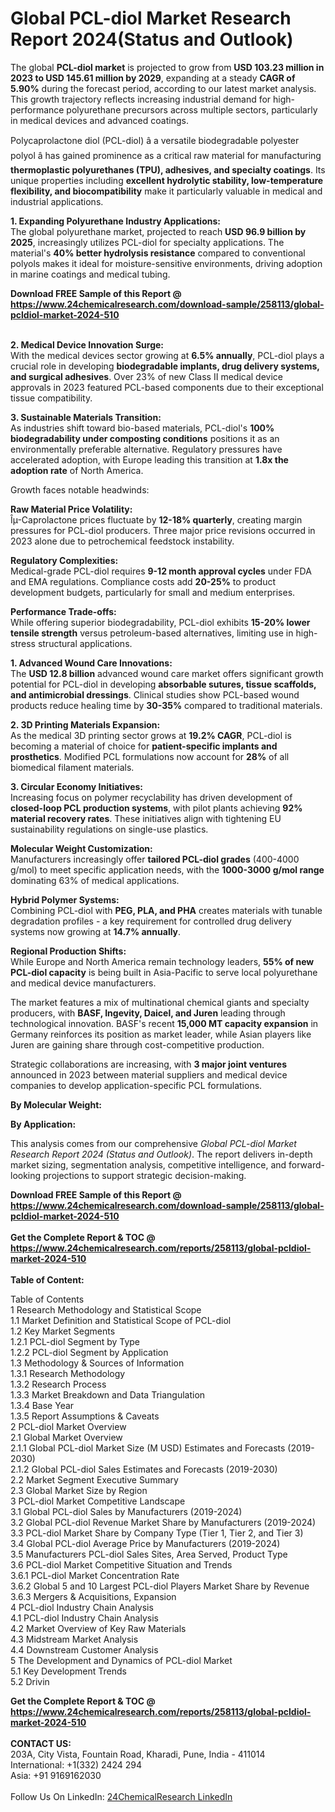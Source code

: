 <h1>Global PCL-diol Market Research Report 2024(Status and Outlook)</h1><p>The global <strong>PCL-diol market</strong> is projected to grow from <strong>USD 103.23 million in 2023 to USD 145.61 million by 2029</strong>, expanding at a steady <strong>CAGR of 5.90%</strong> during the forecast period, according to our latest market analysis. This growth trajectory reflects increasing industrial demand for high-performance polyurethane precursors across multiple sectors, particularly in medical devices and advanced coatings.</p><p>Polycaprolactone diol (PCL-diol) â a versatile biodegradable polyester polyol â has gained prominence as a critical raw material for manufacturing <strong>thermoplastic polyurethanes (TPU), adhesives, and specialty coatings</strong>. Its unique properties including <strong>excellent hydrolytic stability, low-temperature flexibility, and biocompatibility</strong> make it particularly valuable in medical and industrial applications.</p><p><strong>1. Expanding Polyurethane Industry Applications:</strong><br>
The global polyurethane market, projected to reach <strong>USD 96.9 billion by 2025</strong>, increasingly utilizes PCL-diol for specialty applications. The material's <strong>40% better hydrolysis resistance</strong> compared to conventional polyols makes it ideal for moisture-sensitive environments, driving adoption in marine coatings and medical tubing.</p><div><b>Download FREE Sample of this Report @ 
            <a href="https://www.24chemicalresearch.com/download-sample/258113/global-pcldiol-market-2024-510">
            https://www.24chemicalresearch.com/download-sample/258113/global-pcldiol-market-2024-510</a></b></div><br><p><strong>2. Medical Device Innovation Surge:</strong><br>
With the medical devices sector growing at <strong>6.5% annually</strong>, PCL-diol plays a crucial role in developing <strong>biodegradable implants, drug delivery systems, and surgical adhesives</strong>. Over 23% of new Class II medical device approvals in 2023 featured PCL-based components due to their exceptional tissue compatibility.</p><p><strong>3. Sustainable Materials Transition:</strong><br>
As industries shift toward bio-based materials, PCL-diol's <strong>100% biodegradability under composting conditions</strong> positions it as an environmentally preferable alternative. Regulatory pressures have accelerated adoption, with Europe leading this transition at <strong>1.8x the adoption rate</strong> of North America.</p><p>Growth faces notable headwinds:</p><p><strong>Raw Material Price Volatility:</strong><br>
    Îµ-Caprolactone prices fluctuate by <strong>12-18% quarterly</strong>, creating margin pressures for PCL-diol producers. Three major price revisions occurred in 2023 alone due to petrochemical feedstock instability.</p><p><strong>Regulatory Complexities:</strong><br>
    Medical-grade PCL-diol requires <strong>9-12 month approval cycles</strong> under FDA and EMA regulations. Compliance costs add <strong>20-25%</strong> to product development budgets, particularly for small and medium enterprises.</p><p><strong>Performance Trade-offs:</strong><br>
    While offering superior biodegradability, PCL-diol exhibits <strong>15-20% lower tensile strength</strong> versus petroleum-based alternatives, limiting use in high-stress structural applications.</p><p><strong>1. Advanced Wound Care Innovations:</strong><br>
The <strong>USD 12.8 billion</strong> advanced wound care market offers significant growth potential for PCL-diol in developing <strong>absorbable sutures, tissue scaffolds, and antimicrobial dressings</strong>. Clinical studies show PCL-based wound products reduce healing time by <strong>30-35%</strong> compared to traditional materials.</p><p><strong>2. 3D Printing Materials Expansion:</strong><br>
As the medical 3D printing sector grows at <strong>19.2% CAGR</strong>, PCL-diol is becoming a material of choice for <strong>patient-specific implants and prosthetics</strong>. Modified PCL formulations now account for <strong>28%</strong> of all biomedical filament materials.</p><p><strong>3. Circular Economy Initiatives:</strong><br>
Increasing focus on polymer recyclability has driven development of <strong>closed-loop PCL production systems</strong>, with pilot plants achieving <strong>92% material recovery rates</strong>. These initiatives align with tightening EU sustainability regulations on single-use plastics.</p><p><strong>Molecular Weight Customization:</strong><br>
    Manufacturers increasingly offer <strong>tailored PCL-diol grades</strong> (400-4000 g/mol) to meet specific application needs, with the <strong>1000-3000 g/mol range</strong> dominating 63% of medical applications.</p><p><strong>Hybrid Polymer Systems:</strong><br>
    Combining PCL-diol with <strong>PEG, PLA, and PHA</strong> creates materials with tunable degradation profiles - a key requirement for controlled drug delivery systems now growing at <strong>14.7% annually</strong>.</p><p><strong>Regional Production Shifts:</strong><br>
    While Europe and North America remain technology leaders, <strong>55% of new PCL-diol capacity</strong> is being built in Asia-Pacific to serve local polyurethane and medical device manufacturers.</p><p>The market features a mix of multinational chemical giants and specialty producers, with <strong>BASF, Ingevity, Daicel, and Juren</strong> leading through technological innovation. BASF's recent <strong>15,000 MT capacity expansion</strong> in Germany reinforces its position as market leader, while Asian players like Juren are gaining share through cost-competitive production.</p><p>Strategic collaborations are increasing, with <strong>3 major joint ventures</strong> announced in 2023 between material suppliers and medical device companies to develop application-specific PCL formulations.</p><p><strong>By Molecular Weight:</strong>
        </p><p><strong>By Application:</strong>
        </p><p>This analysis comes from our comprehensive <em>Global PCL-diol Market Research Report 2024 (Status and Outlook)</em>. The report delivers in-depth market sizing, segmentation analysis, competitive intelligence, and forward-looking projections to support strategic decision-making.</p><div><b>Download FREE Sample of this Report @ 
            <a href="https://www.24chemicalresearch.com/download-sample/258113/global-pcldiol-market-2024-510">
            https://www.24chemicalresearch.com/download-sample/258113/global-pcldiol-market-2024-510</a></b></div><br><div><b>Get the Complete Report & TOC @ 
            <a href="https://www.24chemicalresearch.com/reports/258113/global-pcldiol-market-2024-510">
            https://www.24chemicalresearch.com/reports/258113/global-pcldiol-market-2024-510</a></b></div><br>
            <b>Table of Content:</b><p>Table of Contents<br />
1 Research Methodology and Statistical Scope<br />
1.1 Market Definition and Statistical Scope of PCL-diol<br />
1.2 Key Market Segments<br />
1.2.1 PCL-diol Segment by Type<br />
1.2.2 PCL-diol Segment by Application<br />
1.3 Methodology & Sources of Information<br />
1.3.1 Research Methodology<br />
1.3.2 Research Process<br />
1.3.3 Market Breakdown and Data Triangulation<br />
1.3.4 Base Year<br />
1.3.5 Report Assumptions & Caveats<br />
2 PCL-diol Market Overview<br />
2.1 Global Market Overview<br />
2.1.1 Global PCL-diol Market Size (M USD) Estimates and Forecasts (2019-2030)<br />
2.1.2 Global PCL-diol Sales Estimates and Forecasts (2019-2030)<br />
2.2 Market Segment Executive Summary<br />
2.3 Global Market Size by Region<br />
3 PCL-diol Market Competitive Landscape<br />
3.1 Global PCL-diol Sales by Manufacturers (2019-2024)<br />
3.2 Global PCL-diol Revenue Market Share by Manufacturers (2019-2024)<br />
3.3 PCL-diol Market Share by Company Type (Tier 1, Tier 2, and Tier 3)<br />
3.4 Global PCL-diol Average Price by Manufacturers (2019-2024)<br />
3.5 Manufacturers PCL-diol Sales Sites, Area Served, Product Type<br />
3.6 PCL-diol Market Competitive Situation and Trends<br />
3.6.1 PCL-diol Market Concentration Rate<br />
3.6.2 Global 5 and 10 Largest PCL-diol Players Market Share by Revenue<br />
3.6.3 Mergers & Acquisitions, Expansion<br />
4 PCL-diol Industry Chain Analysis<br />
4.1 PCL-diol Industry Chain Analysis<br />
4.2 Market Overview of Key Raw Materials<br />
4.3 Midstream Market Analysis<br />
4.4 Downstream Customer Analysis<br />
5 The Development and Dynamics of PCL-diol Market <br />
5.1 Key Development Trends<br />
5.2 Drivin</p><div><b>Get the Complete Report & TOC @ 
            <a href="https://www.24chemicalresearch.com/reports/258113/global-pcldiol-market-2024-510">
            https://www.24chemicalresearch.com/reports/258113/global-pcldiol-market-2024-510</a></b></div><br><b>CONTACT US:</b><br>
            203A, City Vista, Fountain Road, Kharadi, Pune, India - 411014<br>
            International: +1(332) 2424 294<br>
            Asia: +91 9169162030 <br><br>
            Follow Us On LinkedIn: <a href="https://www.linkedin.com/company/24chemicalresearch/">24ChemicalResearch LinkedIn</a>